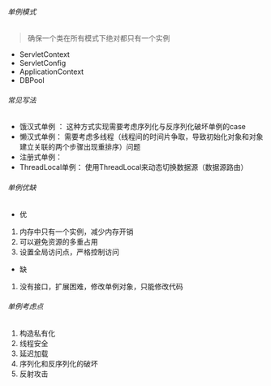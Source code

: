 ###### 单例模式

> 确保一个类在所有模式下绝对都只有一个实例

- ServletContext
- ServletConfig
- ApplicationContext
- DBPool


###### 常见写法
- 饿汉式单例 ： 这种方式实现需要考虑序列化与反序列化破坏单例的case
- 懒汉式单例： 需要考虑多线程（线程间的时间片争取，导致初始化对象和对象建立关联的两个步骤出现重排序）问题
- 注册式单例： 
- ThreadLocal单例：  使用ThreadLocal来动态切换数据源（数据源路由）


###### 单例优缺
- 优

1. 内存中只有一个实例，减少内存开销
2. 可以避免资源的多重占用
3. 设置全局访问点，严格控制访问

- 缺

1. 没有接口，扩展困难，修改单例对象，只能修改代码

###### 单例考虑点
1. 构造私有化
2. 线程安全
3. 延迟加载
4. 序列化和反序列化的破坏
5. 反射攻击